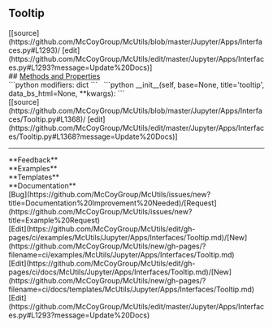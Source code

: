 ## <a id="McUtils.Jupyter.Apps.Interfaces.Tooltip">Tooltip</a> 

<div class="docs-source-link" markdown="1">
[[source](https://github.com/McCoyGroup/McUtils/blob/master/Jupyter/Apps/Interfaces.py#L1293)/
[edit](https://github.com/McCoyGroup/McUtils/edit/master/Jupyter/Apps/Interfaces.py#L1293?message=Update%20Docs)]
</div>









<div class="collapsible-section">
 <div class="collapsible-section collapsible-section-header" markdown="1">
## <a class="collapse-link" data-toggle="collapse" href="#methods" markdown="1"> Methods and Properties</a> <a class="float-right" data-toggle="collapse" href="#methods"><i class="fa fa-chevron-down"></i></a>
 </div>
 <div class="collapsible-section collapsible-section-body collapse show" id="methods" markdown="1">
 ```python
modifiers: dict
```
<a id="McUtils.Jupyter.Apps.Interfaces.Tooltip.__init__" class="docs-object-method">&nbsp;</a> 
```python
__init__(self, base=None, title='tooltip', data_bs_html=None, **kwargs): 
```
<div class="docs-source-link" markdown="1">
[[source](https://github.com/McCoyGroup/McUtils/blob/master/Jupyter/Apps/Interfaces/Tooltip.py#L1368)/
[edit](https://github.com/McCoyGroup/McUtils/edit/master/Jupyter/Apps/Interfaces/Tooltip.py#L1368?message=Update%20Docs)]
</div>
 </div>
</div>












---


<div markdown="1" class="text-secondary">
<div class="container">
  <div class="row">
   <div class="col" markdown="1">
**Feedback**   
</div>
   <div class="col" markdown="1">
**Examples**   
</div>
   <div class="col" markdown="1">
**Templates**   
</div>
   <div class="col" markdown="1">
**Documentation**   
</div>
   <div class="col" markdown="1">
   
</div>
   <div class="col" markdown="1">
   
</div>
   <div class="col" markdown="1">
   
</div>
</div>
  <div class="row">
   <div class="col" markdown="1">
[Bug](https://github.com/McCoyGroup/McUtils/issues/new?title=Documentation%20Improvement%20Needed)/[Request](https://github.com/McCoyGroup/McUtils/issues/new?title=Example%20Request)   
</div>
   <div class="col" markdown="1">
[Edit](https://github.com/McCoyGroup/McUtils/edit/gh-pages/ci/examples/McUtils/Jupyter/Apps/Interfaces/Tooltip.md)/[New](https://github.com/McCoyGroup/McUtils/new/gh-pages/?filename=ci/examples/McUtils/Jupyter/Apps/Interfaces/Tooltip.md)   
</div>
   <div class="col" markdown="1">
[Edit](https://github.com/McCoyGroup/McUtils/edit/gh-pages/ci/docs/McUtils/Jupyter/Apps/Interfaces/Tooltip.md)/[New](https://github.com/McCoyGroup/McUtils/new/gh-pages/?filename=ci/docs/templates/McUtils/Jupyter/Apps/Interfaces/Tooltip.md)   
</div>
   <div class="col" markdown="1">
[Edit](https://github.com/McCoyGroup/McUtils/edit/master/Jupyter/Apps/Interfaces.py#L1293?message=Update%20Docs)   
</div>
   <div class="col" markdown="1">
   
</div>
   <div class="col" markdown="1">
   
</div>
   <div class="col" markdown="1">
   
</div>
</div>
</div>
</div>